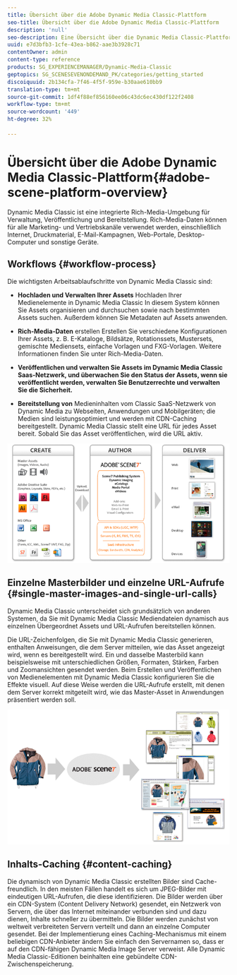 ```yaml
---
title: Übersicht über die Adobe Dynamic Media Classic-Plattform
seo-title: Übersicht über die Adobe Dynamic Media Classic-Plattform
description: 'null'
seo-description: Eine Übersicht über die Dynamic Media Classic-Plattform und den Workflow-Prozess.
uuid: e7d3bfb3-1cfe-43ea-b862-aae3b3928c71
contentOwner: admin
content-type: reference
products: SG_EXPERIENCEMANAGER/Dynamic-Media-Classic
geptopics: SG_SCENESEVENONDEMAND_PK/categories/getting_started
discoiquuid: 2b134cfa-7f46-4f5f-959e-b30aae610bb9
translation-type: tm+mt
source-git-commit: 1df4f88ef856160ee06c43dc6ec430df122f2408
workflow-type: tm+mt
source-wordcount: '449'
ht-degree: 32%

---
```



# Übersicht über die Adobe Dynamic Media Classic-Plattform{#adobe-scene-platform-overview}

Dynamic Media Classic ist eine integrierte Rich-Media-Umgebung für Verwaltung, Veröffentlichung und Bereitstellung. Rich-Media-Daten können für alle Marketing- und Vertriebskanäle verwendet werden, einschließlich Internet, Druckmaterial, E-Mail-Kampagnen, Web-Portale, Desktop-Computer und sonstige Geräte.

## Workflows {#workflow-process}

Die wichtigsten Arbeitsablaufschritte von Dynamic Media Classic sind:

* **Hochladen und Verwalten Ihrer Assets** Hochladen Ihrer Medienelemente in Dynamic Media Classic In diesem System können Sie Assets organisieren und durchsuchen sowie nach bestimmten Assets suchen. Außerdem können Sie Metadaten auf Assets anwenden.

* **Rich-Media-Daten** erstellen Erstellen Sie verschiedene Konfigurationen Ihrer Assets, z. B. E-Kataloge, Bildsätze, Rotationssets, Mustersets, gemischte Mediensets, einfache Vorlagen und FXG-Vorlagen. Weitere Informationen finden Sie unter Rich-Media-Daten.

* **Veröffentlichen und verwalten Sie Assets im Dynamic Media Classic Saas-Netzwerk, und überwachen Sie den Status der Assets, wenn sie veröffentlicht werden, verwalten Sie Benutzerrechte und verwalten Sie die Sicherheit.**

* **Bereitstellung von** Medieninhalten vom Classic SaaS-Netzwerk von Dynamic Media zu Webseiten, Anwendungen und Mobilgeräten; die Medien sind leistungsoptimiert und werden mit CDN-Caching bereitgestellt. Dynamic Media Classic stellt eine URL für jedes Asset bereit. Sobald Sie das Asset veröffentlichen, wird die URL aktiv.

![Der Workflow-Prozess &quot;Dynamic Media Classic&quot;](/help/assets/gs_workflow.png)

## Einzelne Masterbilder und einzelne URL-Aufrufe {#single-master-images-and-single-url-calls}

Dynamic Media Classic unterscheidet sich grundsätzlich von anderen Systemen, da Sie mit Dynamic Media Classic Mediendateien dynamisch aus einzelnen Übergeordnet Assets und URL-Aufrufen bereitstellen können.

Die URL-Zeichenfolgen, die Sie mit Dynamic Media Classic generieren, enthalten Anweisungen, die dem Server mitteilen, wie das Asset angezeigt wird, wenn es bereitgestellt wird. Ein und dasselbe Masterbild kann beispielsweise mit unterschiedlichen Größen, Formaten, Stärken, Farben und Zoomansichten gesendet werden. Beim Erstellen und Veröffentlichen von Medienelementen mit Dynamic Media Classic konfigurieren Sie die Effekte visuell. Auf diese Weise werden die URL-Aufrufe erstellt, mit denen dem Server korrekt mitgeteilt wird, wie das Master-Asset in Anwendungen präsentiert werden soll.

![Dynamic Media Classic kann das gleiche Übergeordnet-Bild für verschiedene Medien in unterschiedlichen Größen und Formaten bereitstellen.](/help/assets/gs_dynamic_publishing.png)

## Inhalts-Caching {#content-caching}

Die dynamisch von Dynamic Media Classic erstellten Bilder sind Cache-freundlich. In den meisten Fällen handelt es sich um JPEG-Bilder mit eindeutigen URL-Aufrufen, die diese identifizieren. Die Bilder werden über ein CDN-System (Content Delivery Network) gesendet, ein Netzwerk von Servern, die über das Internet miteinander verbunden sind und dazu dienen, Inhalte schneller zu übermitteln. Die Bilder werden zunächst von weltweit verbreiteten Servern verteilt und dann an einzelne Computer gesendet. Bei der Implementierung eines Caching-Mechanismus mit einem beliebigen CDN-Anbieter ändern Sie einfach den Servernamen so, dass er auf den CDN-fähigen Dynamic Media Image Server verweist. Alle Dynamic Media Classic-Editionen beinhalten eine gebündelte CDN-Zwischenspeicherung.
